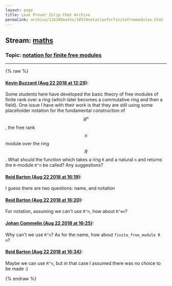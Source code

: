 ```yaml
---
layout: page
title: Lean Prover Zulip Chat Archive 
permalink: archive/116395maths/10574notationforfinitefreemodules.html
---
```


## Stream: [maths](index.html)
### Topic: [notation for finite free modules](10574notationforfinitefreemodules.html)

---


{% raw %}
#### [ Kevin Buzzard (Aug 22 2018 at 12:29)](https://leanprover.zulipchat.com/#narrow/stream/116395-maths/topic/notation%20for%20finite%20free%20modules/near/132570684):
Some students here have developed the basic theory of free modules of finite rank over a ring (which later becomes a commutative ring and then a field). One issue I have with their work is that they are still using some placeholder notation for the fundamental construction of $$R^n$$, the free rank $$n$$ module over the ring $$R$$. What should the function which takes a ring `R` and a natural `n` and returns the `R`-module `R^n` be called? Any suggestions?

#### [ Reid Barton (Aug 22 2018 at 16:19)](https://leanprover.zulipchat.com/#narrow/stream/116395-maths/topic/notation%20for%20finite%20free%20modules/near/132580671):
I guess there are two questions: name, and notation

#### [ Reid Barton (Aug 22 2018 at 16:20)](https://leanprover.zulipchat.com/#narrow/stream/116395-maths/topic/notation%20for%20finite%20free%20modules/near/132580689):
For notation, assuming we can't use `R^n`, how about `R^⊕n`?

#### [ Johan Commelin (Aug 22 2018 at 16:25)](https://leanprover.zulipchat.com/#narrow/stream/116395-maths/topic/notation%20for%20finite%20free%20modules/near/132581065):
Why can't we use `R^n`? As for the name, how about `finite_free_module R n`?

#### [ Reid Barton (Aug 22 2018 at 16:34)](https://leanprover.zulipchat.com/#narrow/stream/116395-maths/topic/notation%20for%20finite%20free%20modules/near/132581638):
Maybe we can use `R^n`, but in that case I assumed there was no choice to be made :)


{% endraw %}
